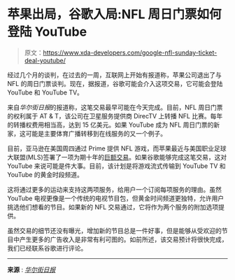 # 苹果出局，谷歌入局:NFL 周日门票如何登陆 YouTube

> 原文：<https://www.xda-developers.com/google-nfl-sunday-ticket-deal-youtube/>

经过几个月的谈判，在过去的一周，互联网上开始有报道称，苹果公司退出了与 NFL 的周日门票谈判。现在，据报道，谷歌可能会介入这项交易，它可能会登陆 YouTube 和 YouTube TV。

来自*华尔街日报*的报道称，这笔交易最早可能在今天完成。目前，NFL 周日门票的权利属于 AT & T，该公司在卫星服务提供商 DirecTV 上转播 NFL 比赛。每年的转播权费用相当高，达到 15 亿美元。如果 YouTube 成为 NFL 周日门票的新家，这可能是主要体育广播转移到在线服务的又一个例子。

目前，亚马逊在美国周四通过 Prime 提供 NFL 游戏，而苹果最近与美国职业足球大联盟(MLS)签署了一项为期十年的[巨额交易](https://www.xda-developers.com/apple-mls-ad-business/)。如果谷歌能够完成这笔交易，这对 YouTube 来说可能是件大事。目前，该计划是将游戏流式传输到 YouTube TV 和 YouTube 的黄金时段频道。

这将通过更多的运动来支持这两项服务，给用户一个订阅每项服务的理由。虽然 YouTube 电视更像是一个传统的电视节目包，但黄金时间频道更独特，允许用户挑选他们想看的节目。如果新的 NFL 交易通过，它将作为两个服务的附加选项提供。

虽然交易的细节还没有曝光，增加新的节目总是一件好事，但是能够从受欢迎的节目中产生更多的广告收入是非常有利可图的。如前所述，该交易预计将很快完成，我们已经联系谷歌进行评论。

* * *

**来源** : [*华尔街日报*](https://www.wsj.com/articles/nfl-in-advanced-talks-with-googles-youtube-for-sunday-ticket-rights-deal-11671579236)